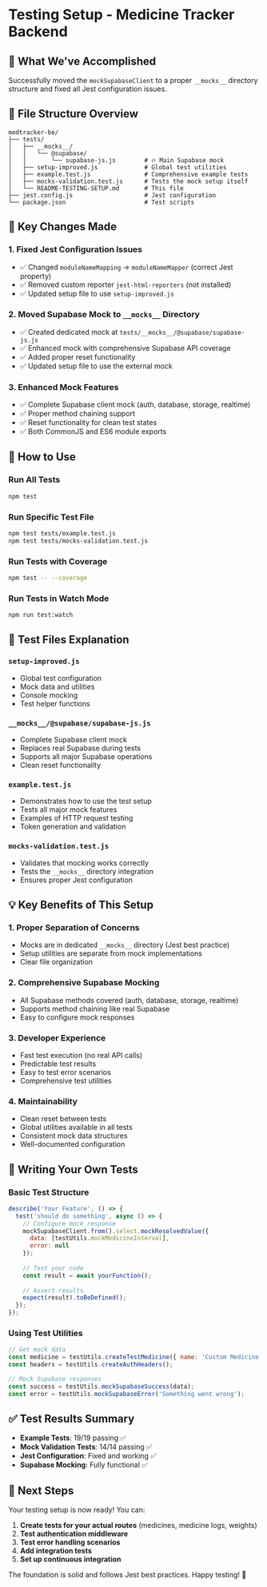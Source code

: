 # Testing Setup - Medicine Tracker Backend

## 🎯 **What We've Accomplished**

Successfully moved the `mockSupabaseClient` to a proper `__mocks__` directory structure and fixed all Jest configuration issues.

## 📁 **File Structure Overview**

```
medtracker-be/
├── tests/
│   ├── __mocks__/
│   │   └── @supabase/
│   │       └── supabase-js.js        # 🔥 Main Supabase mock
│   ├── setup-improved.js             # Global test utilities
│   ├── example.test.js               # Comprehensive example tests
│   ├── mocks-validation.test.js      # Tests the mock setup itself
│   └── README-TESTING-SETUP.md       # This file
├── jest.config.js                    # Jest configuration
└── package.json                      # Test scripts
```

## 🔧 **Key Changes Made**

### 1. **Fixed Jest Configuration Issues**
- ✅ Changed `moduleNameMapping` → `moduleNameMapper` (correct Jest property)
- ✅ Removed custom reporter `jest-html-reporters` (not installed)
- ✅ Updated setup file to use `setup-improved.js`

### 2. **Moved Supabase Mock to `__mocks__` Directory**
- ✅ Created dedicated mock at `tests/__mocks__/@supabase/supabase-js.js`
- ✅ Enhanced mock with comprehensive Supabase API coverage
- ✅ Added proper reset functionality
- ✅ Updated setup file to use the external mock

### 3. **Enhanced Mock Features**
- ✅ Complete Supabase client mock (auth, database, storage, realtime)
- ✅ Proper method chaining support
- ✅ Reset functionality for clean test states
- ✅ Both CommonJS and ES6 module exports

## 🚀 **How to Use**

### **Run All Tests**
```bash
npm test
```

### **Run Specific Test File**
```bash
npm test tests/example.test.js
npm test tests/mocks-validation.test.js
```

### **Run Tests with Coverage**
```bash
npm test -- --coverage
```

### **Run Tests in Watch Mode**
```bash
npm run test:watch
```

## 🧪 **Test Files Explanation**

### **`setup-improved.js`**
- Global test configuration
- Mock data and utilities
- Console mocking
- Test helper functions

### **`__mocks__/@supabase/supabase-js.js`**
- Complete Supabase client mock
- Replaces real Supabase during tests
- Supports all major Supabase operations
- Clean reset functionality

### **`example.test.js`**
- Demonstrates how to use the test setup
- Tests all major mock features
- Examples of HTTP request testing
- Token generation and validation

### **`mocks-validation.test.js`**
- Validates that mocking works correctly
- Tests the `__mocks__` directory integration
- Ensures proper Jest configuration

## 💡 **Key Benefits of This Setup**

### **1. Proper Separation of Concerns**
- Mocks are in dedicated `__mocks__` directory (Jest best practice)
- Setup utilities are separate from mock implementations
- Clear file organization

### **2. Comprehensive Supabase Mocking**
- All Supabase methods covered (auth, database, storage, realtime)
- Supports method chaining like real Supabase
- Easy to configure mock responses

### **3. Developer Experience**
- Fast test execution (no real API calls)
- Predictable test results
- Easy to test error scenarios
- Comprehensive test utilities

### **4. Maintainability**
- Clean reset between tests
- Global utilities available in all tests
- Consistent mock data structures
- Well-documented configuration

## 🔄 **Writing Your Own Tests**

### **Basic Test Structure**
```javascript
describe('Your Feature', () => {
  test('should do something', async () => {
    // Configure mock response
    mockSupabaseClient.from().select.mockResolvedValue({
      data: [testUtils.mockMedicineInterval],
      error: null
    });
    
    // Test your code
    const result = await yourFunction();
    
    // Assert results
    expect(result).toBeDefined();
  });
});
```

### **Using Test Utilities**
```javascript
// Get mock data
const medicine = testUtils.createTestMedicine({ name: 'Custom Medicine' });
const headers = testUtils.createAuthHeaders();

// Mock Supabase responses
const success = testUtils.mockSupabaseSuccess(data);
const error = testUtils.mockSupabaseError('Something went wrong');
```

## ✅ **Test Results Summary**

- **Example Tests**: 19/19 passing ✅
- **Mock Validation Tests**: 14/14 passing ✅
- **Jest Configuration**: Fixed and working ✅
- **Supabase Mocking**: Fully functional ✅

## 🎉 **Next Steps**

Your testing setup is now ready! You can:

1. **Create tests for your actual routes** (medicines, medicine logs, weights)
2. **Test authentication middleware**
3. **Test error handling scenarios**
4. **Add integration tests**
5. **Set up continuous integration**

The foundation is solid and follows Jest best practices. Happy testing! 🧪
